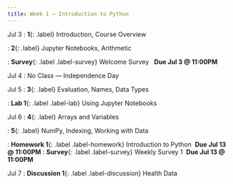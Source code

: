 ```yaml
---
title: Week 1 — Introduction to Python
---
```


Jul 3
: **1**{: .label} Introduction, Course Overview
  <!--: [Slides](#) &#8226; [Code](#) &#8226; [Blank Code](#)-->
: **2**{: .label} Jupyter Notebooks, Arithmetic
  <!--: [Slides](#) &#8226; [Code](#) &#8226; [Blank Code](#)-->
<!--: *Optional Reading:* [CIT 1.1](https://inferentialthinking.com/chapters/01/1/intro.html), [3.1](https://inferentialthinking.com/chapters/03/1/Expressions.html); [SPR 8](https://cs.stanford.edu/people/nick/py/python-math.html)-->
: **Survey**{: .label .label-survey} Welcome Survey &nbsp; **Due Jul 3 @ 11:00PM**

Jul 4
: No Class — Independence Day

Jul 5
: **3**{: .label} Evaluation, Names, Data Types
  <!--: [Slides](#) &#8226; [Code](#) &#8226; [Blank Code](#)-->
<!--: *Optional Reading:* [CP 1.2](http://composingprograms.com/pages/12-elements-of-programming.html); [CIT 3.2](https://inferentialthinking.com/chapters/03/2/Names.html); [4.1](https://www.inferentialthinking.com/chapters/04/1/Numbers.html); [4.2](https://inferentialthinking.com/chapters/04/2/Strings.html)-->
: **Lab 1**{: .label .label-lab} Using Jupyter Notebooks

Jul 6
: **4**{: .label} Arrays and Variables
  <!--: [Slides](#) &#8226; [Code](#) &#8226; [Blank Code](#)-->
<!--: *Optional Reading:* [PPDS 1.2](https://www.tomasbeuzen.com/python-programming-for-data-science/chapters/chapter1-basics.html#none), [CIT 5.1](https://inferentialthinking.com/chapters/05/1/Arrays.html)-->
: **5**{: .label} NumPy, Indexing, Working with Data
  <!--: [Slides](#) &#8226; [Code](#) &#8226; [Blank Code](#)-->
<!--: *Optional Reading:* [PPDS 5.2](https://www.tomasbeuzen.com/python-programming-for-data-science/chapters/chapter5-numpy.html?highlight=numpy), [CIT 5.6](https://problemsolvingwithpython.com/05-NumPy-and-Arrays/05.05-Array-Indexing/)-->
: **Homework 1**{: .label .label-homework} Introduction to Python &nbsp;**Due Jul 13 @ 11:00PM**
: **Survey**{: .label .label-survey} Weekly Survey 1 &nbsp;**Due Jul 13 @ 11:00PM**

Jul 7
: **Discussion 1**{: .label .label-discussion} Health Data
